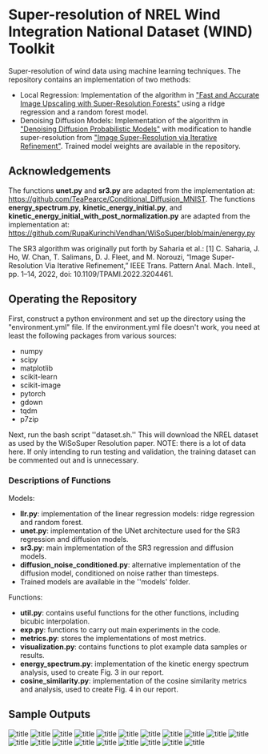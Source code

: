 # Super-resolution of NREL Wind Integration National Dataset (WIND) Toolkit

Super-resolution of wind data using machine learning techniques. The repository contains an implementation of two methods:
- Local Regression: Implementation of the algorithm in ["Fast and Accurate Image Upscaling with Super-Resolution Forests"](https://openaccess.thecvf.com/content_cvpr_2015/papers/Schulter_Fast_and_Accurate_2015_CVPR_paper.pdf) using a ridge regression and a random forest model.
- Denoising Diffusion Models: Implementation of the algorithm in ["Denoising Diffusion Probabilistic Models"](https://arxiv.org/pdf/2006.11239.pdf) with modification to handle super-resolution from ["Image Super-Resolution via Iterative Refinement"](https://arxiv.org/pdf/2104.07636.pdf). Trained model weights are available in the repository.

## Acknowledgements
The functions <b>unet.py</b> and <b>sr3.py</b> are adapted from the implementation at: https://github.com/TeaPearce/Conditional_Diffusion_MNIST. </n></n>
The functions <b>energy_spectrum.py</b>, <b>kinetic_energy_initial.py</b>, and <b>kinetic_energy_initial_with_post_normalization.py</b> are adapted from the implementation at: https://github.com/RupaKurinchiVendhan/WiSoSuper/blob/main/energy.py </n>

The SR3 algorithm was originally put forth by Saharia et al.: </n>
[1] C. Saharia, J. Ho, W. Chan, T. Salimans, D. J. Fleet, and M. Norouzi, “Image Super-Resolution Via Iterative Refinement,” IEEE Trans. Pattern Anal. Mach. Intell., pp. 1–14, 2022, doi: 10.1109/TPAMI.2022.3204461.



## Operating the Repository
First, construct a python environment and set up the directory using the "environment.yml" file. If the environment.yml file doesn't work, you need at least the following packages from various sources:

* numpy
* scipy
* matplotlib
* scikit-learn
* scikit-image
* pytorch
* gdown
* tqdm
* p7zip

Next, run the bash script ''dataset.sh.'' This will download the NREL dataset as used by the WiSoSuper Resolution paper. NOTE: there is a lot of data here. If only intending to run testing and validation, the training dataset can be commented out and is unnecessary.


### Descriptions of Functions

Models:
* <b>llr.py</b>: implementation of the linear regression models: ridge regression and random forest.
* <b>unet.py</b>: implementation of the UNet architecture used for the SR3 regression and diffusion models.
* <b>sr3.py</b>: main implementation of the SR3 regression and diffusion models.
* <b>diffusion_noise_conditioned.py</b>: alternative implementation of the diffusion model, conditioned on noise rather than timesteps.
* Trained models are available in the ''models' folder.

Functions:
* <b>util.py</b>: contains useful functions for the other functions, including bicubic interpolation.
* <b>exp.py</b>: functions to carry out main experiments in the code.
* <b>metrics.py</b>: stores the implementations of most metrics.
* <b>visualization.py</b>: contains functions to plot example data samples or results.
* <b>energy_spectrum.py</b>: implementation of the kinetic energy spectrum analysis, used to create Fig. 3 in our report.
* <b>cosine_similarity.py</b>: implementation of the cosine similarity metrics and analysis, used to create Fig. 4 in our report.

## Sample Outputs
![title](figures/1.png)
![title](figures/2.png)
![title](figures/3.png)
![title](figures/4.png)
![title](figures/5.png)
![title](figures/6.png)
![title](figures/7.png)
![title](figures/8.png)
![title](figures/9.png)
![title](figures/10.png)
![title](figures/11.png)
![title](figures/12.png)
![title](figures/13.png)
![title](figures/14.png)
![title](figures/15.png)
![title](figures/16.png)
![title](figures/17.png)
![title](figures/18.png)
![title](figures/19.png)
![title](figures/20.png)


